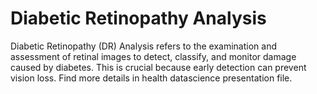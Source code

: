 # Diabetic Retinopathy Analysis
Diabetic Retinopathy (DR) Analysis refers to the examination and assessment of retinal images to detect, classify, and monitor damage caused by diabetes. This is crucial because early detection can prevent vision loss.
Find more details in health datascience presentation file.
